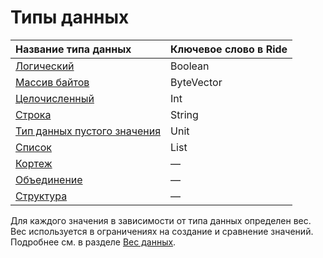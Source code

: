 # Типы данных

| Название типа данных | Ключевое слово в Ride |
| :--- | :--- |
| [Логический](/ru/ride/data-types/boolean) | Boolean |
| [Массив байтов](/ru/ride/data-types/byte-vector) | ByteVector |
| [Целочисленный](/ru/ride/data-types/int) | Int |
| [Строка](/ru/ride/data-types/string) | String |
| [Тип данных пустого значения](/ru/ride/data-types/unit) | Unit |
| [Список](/ru/ride/data-types/list) | List |
| [Кортеж](/ru/ride/data-types/tuple) | — |
| [Объединение](/ru/ride/data-types/union) | — |
| [Структура](/ru/ride/structures/) | — |

Для каждого значения в зависимости от типа данных определен вес. Вес используется в ограничениях на создание и сравнение значений. Подробнее см. в разделе [Вес данных](/ru/ride/limits/weight).
